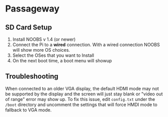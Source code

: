 # Passageway

## SD Card Setup

1. Install NOOBS v 1.4 (or newer)
2. Connect the Pi to a **wired** connection. With a wired connection NOOBS will show more OS choices.
3. Select the OSes that you want to Install
4. On the next boot time, a boot menu will showup

## Troubleshooting

When connected to an older VGA display, the default HDMI mode may not be supported by the display and the screen
will just stay blank or "video out of range" error may show up. To fix this issue, edit `config.txt` under the `/boot` directory and uncomment the settings that will
force HMDI mode to fallback to VGA mode.
